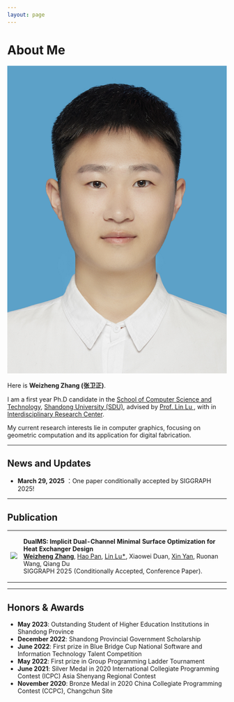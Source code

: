 ```yaml
---
layout: page
---
```


# About Me

<img src="./weizhengzhang.jpg" class="floatpic">

Here is **Weizheng Zhang (张卫正)**.<br>

I am a first year Ph.D candidate in the [School of Computer Science and Technology](http://www.cs.sdu.edu.cn/), [Shandong University (SDU)](http://www.sdu.edu.cn/), advised by [Prof. Lin Lu ](http://irc.cs.sdu.edu.cn/~lulin/index.html), with in [Interdisciplinary Research Center](http://irc.cs.sdu.edu.cn/).

My current research interests lie in computer graphics, focusing on geometric computation and its application for digital fabrication.



---

## News and Updates

- **March 29, 2025** ：One paper conditionally accepted by SIGGRAPH 2025!



---

## Publication

<table width="100%" border="0" align="center" cellpadding="10" cellspacing="10" style="text-align:left">
    <tr>
        <td align="center"><img src="../images/DualMS/DualMS.png" width="500" /></td>
        <td>
            <p>
                <strong>DualMS: Implicit Dual-Channel Minimal Surface Optimization for Heat Exchanger Design</strong><br>
                <b><a href="https://weizheng-zhang.github.io">Weizheng Zhang</a></b>, <a href="https://haopan.github.io/">Hao Pan</a>, <a href="http://irc.cs.sdu.edu.cn/~lulin/index.html">Lin Lu*</a>, Xiaowei Duan, <a href="https://ringednebulae.github.io/personal-webpage/">Xin Yan</a>, Ruonan Wang, Qiang Du <br>
                SIGGRAPH 2025 (Conditionally Accepted, Conference Paper).
            </p>
        </td>
    </tr>
</table>





---

## Honors & Awards

- **May 2023**: Outstanding Student of Higher Education Institutions in Shandong Province
- **December 2022**: Shandong Provincial Government Scholarship
- **June 2022**: First prize in Blue Bridge Cup National Software and Information Technology Talent Competition
- **May 2022**: First prize in Group Programming Ladder Tournament
- **June 2021**: Silver Medal in 2020 International Collegiate Programming Contest (ICPC) Asia Shenyang Regional Contest 
- **November 2020**: Bronze Medal in 2020 China Collegiate Programming Contest (CCPC), Changchun Site 

